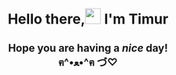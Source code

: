 <h1 align="center">Hello there,<img src="https://github.com/blackcater/blackcater/raw/main/images/Hi.gif" height="32"/> I'm Timur</h1>
<h2 align="center">Hope you are having a <em>nice</em> day!<br>                             
                            ฅ^•ﻌ•^ฅ づ♡ </h2>

<p align="center" font size="24> <strong>Fullstack/CyberSecurity/Software</strong> </p>

<ul>
  <li>🔭 I’m currently working on: <strong>Fullstack & CyberSecurity & AndroidDev</strong></li>
  <li>🌱 I’m currently learning: <strong>Blockchain, </strong></li>
  <li>💬 Btw I speak <i>Russian, Mandarin, German</i></li>
  <li>⚡ Fun fact: Cats, if not sleeping, spend a third of their time grooming themselves.</li>
</ul>

<!--
**TimurRafalovich/TimurRafalovich** is a ✨ _special_ ✨ repository because its `README.md` (this file) appears on your GitHub profile.

Here are some ideas to get you started:

- 
- 
- 👯 I’m looking to collaborate on ...
- 🤔 I’m looking for help with ...
- 💬 Ask me about ...
- 📫 How to reach me: ...
- 
-->
